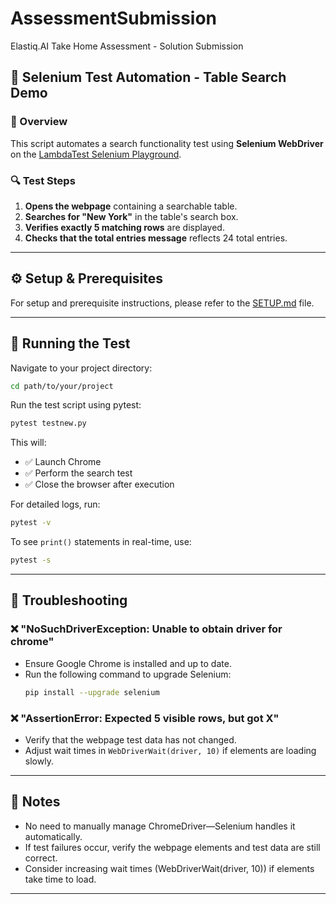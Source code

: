 # AssessmentSubmission
Elastiq.AI Take Home Assessment - Solution Submission

## 🧪 Selenium Test Automation - Table Search Demo

### 📌 Overview  
This script automates a search functionality test using **Selenium WebDriver** on the [LambdaTest Selenium Playground](https://www.lambdatest.com/selenium-playground/table-sort-search-demo).

### 🔍 Test Steps  
1. **Opens the webpage** containing a searchable table.  
2. **Searches for "New York"** in the table's search box.  
3. **Verifies exactly 5 matching rows** are displayed.  
4. **Checks that the total entries message** reflects 24 total entries.  

---

## ⚙️ Setup & Prerequisites  

For setup and prerequisite instructions, please refer to the [SETUP.md](SETUP.md) file.

---

## 🚀 Running the Test

Navigate to your project directory:
```sh
cd path/to/your/project
```

Run the test script using pytest:
```sh
pytest testnew.py
```
This will:
- ✅ Launch Chrome
- ✅ Perform the search test
- ✅ Close the browser after execution

For detailed logs, run:
```sh
pytest -v
```

To see `print()` statements in real-time, use:
```sh
pytest -s
```

---

## 🐞 Troubleshooting

### ❌ "NoSuchDriverException: Unable to obtain driver for chrome"
- Ensure Google Chrome is installed and up to date.
- Run the following command to upgrade Selenium:
  ```sh
  pip install --upgrade selenium
  ```

### ❌ "AssertionError: Expected 5 visible rows, but got X"
- Verify that the webpage test data has not changed.
- Adjust wait times in `WebDriverWait(driver, 10)` if elements are loading slowly.

---

## 📜 Notes
- No need to manually manage ChromeDriver—Selenium handles it automatically.
- If test failures occur, verify the webpage elements and test data are still correct.
- Consider increasing wait times (WebDriverWait(driver, 10)) if elements take time to load.

---
